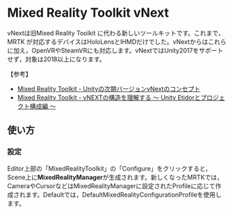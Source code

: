 # Mixed Reality Toolkit vNext

vNextは旧Mixed Reality Toolkit に代わる新しいツールキットです。これまで，MRTK
が対応するデバイスはHoloLensとIHMDだけでした。vNextからはこれらに加え，OpenVRやSteamVRにも対応します。vNextではUnity2017をサポートせず，対象は2018以上になります。  

【参考】
- [Mixed Reality Toolkit - Unityの次期バージョンvNextのコンセプト](https://qiita.com/miyaura/items/b702cfe19163e9dac067)
- [Mixed Reality Toolkit - vNEXTの構造を理解する ～ Unity Etidorとプロジェクト構成編 ～](https://qiita.com/miyaura/items/887348ddc3933b72ff05)

## 使い方
### 設定
Editor上部の「MixedRealityToolkit」の「Configure」をクリックすると，Scene上に<b>MixedRealityManager</b>が生成されます。新しくなったMRTKでは，CameraやCursorなどはMixedRealityManagerに設定されたProfileに応じて作成されます。Defaultでは，DefaultMixedRealityConfigurationProfileを使用します。
